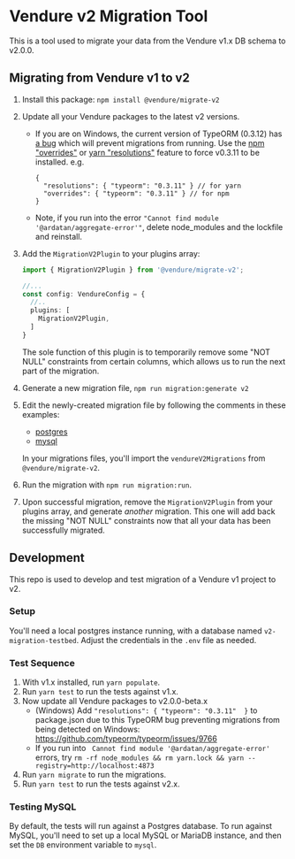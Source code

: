 # Vendure v2 Migration Tool

This is a tool used to migrate your data from the Vendure v1.x DB schema to v2.0.0. 

## Migrating from Vendure v1 to v2

1. Install this package: `npm install @vendure/migrate-v2`
2. Update all your Vendure packages to the latest v2 versions. 
    - If you are on Windows, the current version of TypeORM (0.3.12) has [a bug](https://github.com/typeorm/typeorm/issues/9766) which will prevent migrations from running. Use the [npm "overrides"](https://docs.npmjs.com/cli/v8/configuring-npm/package-json#overrides) or [yarn "resolutions"](https://classic.yarnpkg.com/lang/en/docs/selective-version-resolutions/) feature to force v0.3.11 to be installed. e.g.
      ```
      {
        "resolutions": { "typeorm": "0.3.11" } // for yarn 
        "overrides": { "typeorm": "0.3.11" } // for npm 
      }
      ```
    - Note, if you run into the error `"Cannot find module '@ardatan/aggregate-error'"`, delete node_modules and the lockfile and reinstall.
3. Add the `MigrationV2Plugin` to your plugins array:
   ```ts
   import { MigrationV2Plugin } from '@vendure/migrate-v2';
   
   //...
   const config: VendureConfig = {
     //..
     plugins: [
       MigrationV2Plugin,
     ]
   }
   ```
   The sole function of this plugin is to temporarily remove some "NOT NULL" constraints from certain columns, which allows us to run the next part of the migration.
4. Generate a new migration file, `npm run migration:generate v2`
5. Edit the newly-created migration file by following the comments in these examples: 
    - [postgres](./src/migrations/1679907976277-v2-postgres.ts)
    - [mysql](./src/migrations/1680512443002-v2-mysql.ts)

   In your migrations files, you'll import the `vendureV2Migrations` from `@vendure/migrate-v2`.
6. Run the migration with `npm run migration:run`.
7. Upon successful migration, remove the `MigrationV2Plugin` from your plugins array, and generate _another_ migration. This one will add back the missing "NOT NULL" constraints now that all your data has been successfully migrated.

## Development

This repo is used to develop and test migration of a Vendure v1 project to v2.

### Setup

You'll need a local postgres instance running, with a database named `v2-migration-testbed`. Adjust the
credentials in the `.env` file as needed.

### Test Sequence

1. With v1.x installed, run `yarn populate`.
2. Run `yarn test` to run the tests against v1.x.
3. Now update all Vendure packages to v2.0.0-beta.x
    - (Windows) Add `"resolutions": { "typeorm": "0.3.11"  }` to package.json due to this TypeORM bug preventing migrations from
      being detected on Windows: https://github.com/typeorm/typeorm/issues/9766
    - If you run into ` Cannot find module '@ardatan/aggregate-error'` errors, try `rm -rf node_modules && rm yarn.lock && yarn --registry=http://localhost:4873`
4. Run `yarn migrate` to run the migrations.
5. Run `yarn test` to run the tests against v2.x.

### Testing MySQL

By default, the tests will run against a Postgres database. To run against MySQL, you'll need to set up a local MySQL or MariaDB
instance, and then set the `DB` environment variable to `mysql`.
